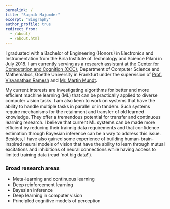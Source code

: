 ```yaml
---
permalink: /
title: "Sagnik Majumder"
excerpt: "Biography"
author_profile: true
redirect_from: 
  - /about/
  - /about.html
---
```


I graduated with a Bachelor of Engineering (Honors) in Electronics and Instrumentation from the Birla Institute of Technology and Science Pilani in July 2018. I am currently serving as a research assistant at the [Center for Computation and Cognition (CCC)](http://www.ccc.cs.uni-frankfurt.de/), Department of Computer Science and Mathematics, Goethe University in Frankfurt under the supervision of [Prof. Visvanathan Ramesh](https://scholar.google.co.in/citations?user=SS10xIgAAAAJ&hl=en) and [Mr. Martin Mundt](http://martin-mundt.com/). 

My current interests are investigating algorithms for better and more efficient machine learning (ML) that can be practically applied to diverse computer vision tasks. I am also keen to work on systems that have the ability to handle multiple tasks in parallel or in tandem. Such systems require mechanisms for the retainment and transfer of old learned knowledge. They offer a tremendous potential for transfer and continuous learning research. I believe that current ML systems can be made more efficient by reducing their trainnig data requirements and that confidence estimation through Bayesian inference can be a way to address this issue. Besides, I have also gained some experience of building human-brain-inspired neural models of vision that have the ability to learn through mutual excitations and inhibitions of neural connections while having access to limited training data (read 'not big data!').

### Broad research areas
* Meta-learning and continuous learning
* Deep reinforcement learning
* Bayesian inference
* Deep learning in computer vision
* Principled cognitive models of perception